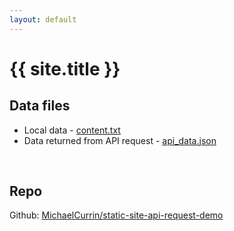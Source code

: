 ```yaml
---
layout: default
---
```


<h1 class="title is-1">
    {{ site.title }}
</h1>


<h2 class="title is-2">
    Data files
</h2>

- Local data - [content.txt](content.txt)
- Data returned from API request - [api_data.json](api_data.json)

<br>

<h2 class="title is-2">
    Repo
</h2>

Github: [MichaelCurrin/static-site-api-request-demo](https://github.com/MichaelCurrin/static-site-api-request-demo)
